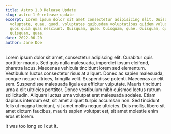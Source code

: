 ```yaml
---
title: Astro 1.0 Release Update
slug: astro-1-0-release-update
excerpt: Lorem ipsum dolor sit amet consectetur adipisicing elit. Quisquam
  voluptate, quae, quod, voluptates quibusdam voluptatibus quidem voluptatum
  quos quia quas nesciunt. Quisquam, quae. Quisquam, quae. Quisquam, quae.
  Quisquam, quae.
date: 2022-06-20
author: Jane Doe
---
```

Lorem ipsum dolor sit amet, consectetur adipiscing elit. Curabitur quis porttitor mauris. Sed quis nulla malesuada, imperdiet ipsum eleifend, pharetra lacus. Maecenas vehicula tincidunt lorem sed elementum. Vestibulum luctus consectetur risus at aliquet. Donec ac sapien malesuada, congue neque ultrices, fringilla velit. Suspendisse potenti. Maecenas ac elit sem. Suspendisse malesuada ligula eu efficitur vulputate. Mauris tincidunt urna a elit ultricies porttitor. Donec vestibulum nibh euismod lectus rutrum sollicitudin. Aliquam luctus urna volutpat erat malesuada sodales. Etiam dapibus interdum est, sit amet aliquet turpis accumsan non. Sed tincidunt felis ut magna tincidunt, sit amet mollis neque ultricies. Duis mollis, libero sit amet dictum faucibus, mauris sapien volutpat est, sit amet molestie enim eros et lorem.

It was too long so I cut it.